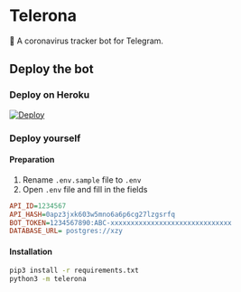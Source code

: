 # Telerona

🦠 A coronavirus tracker bot for Telegram.

## Deploy the bot

### Deploy on Heroku

[![Deploy](https://www.herokucdn.com/deploy/button.svg)](https://heroku.com/deploy)

### Deploy yourself

#### Preparation

1. Rename `.env.sample` file to `.env`
2. Open `.env` file and fill in the fields

```ini
API_ID=1234567
API_HASH=0apz3jxk603w5mno6a6p6cg27lzgsrfq
BOT_TOKEN=1234567890:ABC-xxxxxxxxxxxxxxxxxxxxxxxxxxxxxx
DATABASE_URL= postgres://xzy
```

#### Installation

```sh
pip3 install -r requirements.txt
python3 -m telerona
```
